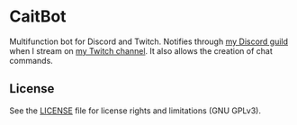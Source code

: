 # CaitBot
Multifunction bot for Discord and Twitch. Notifies through [my Discord guild](https://discord.gg/s7EKyMm) when I stream on [my Twitch channel](https://www.twitch.tv/cupcakehy). It also allows the creation of chat commands.
## License
See the [LICENSE](LICENSE) file for license rights and limitations (GNU GPLv3).
